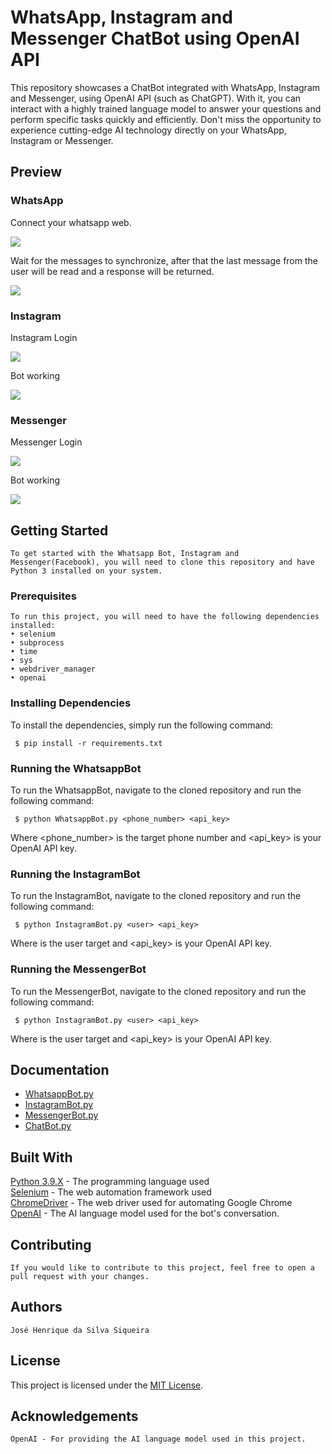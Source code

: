 # WhatsApp, Instagram and Messenger ChatBot using OpenAI API
 This repository showcases a ChatBot integrated with WhatsApp, Instagram and Messenger, using OpenAI API (such as ChatGPT). With it, you can interact with a highly trained language model to answer your questions and perform specific tasks quickly and efficiently. Don't miss the opportunity to experience cutting-edge AI technology directly on your WhatsApp, Instagram or Messenger.
 
## Preview

### WhatsApp
<p float="left">
<p> Connect your whatsapp web. </p>
<img src="/Images/Login.png?raw=true">
<p> Wait for the messages to synchronize, after that the last message from the user will be read and a response will be returned. </p>
<img src="/Images/example.png?raw=true">
</p>

### Instagram

<p float="left">
<p> Instagram Login </p>
<img src="/Images/InstagramLogin.png?raw=true">
<p> Bot working </p>
<img src="/Images/Instaexample.png?raw=true">
</p>

### Messenger

<p float="left">
<p> Messenger Login </p>
<img src="/Images/MessengerLogin.png?raw=true">
<p> Bot working </p>
<img src="/Images/MessengerExample.png?raw=true">
</p>

## Getting Started
    To get started with the Whatsapp Bot, Instagram and Messenger(Facebook), you will need to clone this repository and have Python 3 installed on your system.

### Prerequisites
    To run this project, you will need to have the following dependencies installed:
    • selenium
    • subprocess
    • time
    • sys
    • webdriver_manager
    • openai

### Installing Dependencies
To install the dependencies, simply run the following command:
```console
 $ pip install -r requirements.txt
```

### Running the WhatsappBot
To run the WhatsappBot, navigate to the cloned repository and run the following command:
```console
 $ python WhatsappBot.py <phone_number> <api_key>
```

Where <phone_number> is the target phone number and <api_key> is your OpenAI API key.

### Running the InstagramBot
To run the InstagramBot, navigate to the cloned repository and run the following command:
```console
 $ python InstagramBot.py <user> <api_key>
```

Where <user> is the user target and <api_key> is your OpenAI API key.

### Running the MessengerBot
To run the MessengerBot, navigate to the cloned repository and run the following command:
```console
 $ python InstagramBot.py <user> <api_key>
```

Where <user> is the user target and <api_key> is your OpenAI API key.

## Documentation
- [WhatsappBot.py](/Docs/WhatsappBotDOC.md)
- [InstagramBot.py](/Docs/InstagramBotDOC.md)
- [MessengerBot.py](/Docs/MessengerBotDOC.md)
- [ChatBot.py](/Docs/ChatBotDOC.md)

## Built With
  [Python 3.9.X](https://www.python.org/downloads/) - The programming language used <br/>
  [Selenium](https://www.selenium.dev/) - The web automation framework used <br/>
  [ChromeDriver](https://chromedriver.chromium.org/home) - The web driver used for automating Google Chrome <br/>
  [OpenAI](https://openai.com) - The AI language model used for the bot's conversation. <br/>

## Contributing
    If you would like to contribute to this project, feel free to open a pull request with your changes.

## Authors
    José Henrique da Silva Siqueira

## License
   This project is licensed under the [MIT License](/LICENSE).

## Acknowledgements
    OpenAI - For providing the AI language model used in this project.




